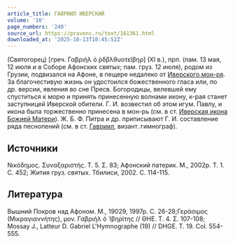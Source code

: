 ```yaml
---
article_title: ГАВРИИЛ ИВЕРСКИЙ
volume: '10'
page_numbers: '240'
source_url: https://pravenc.ru/text/161361.html
downloaded_at: '2025-10-13T10:45:52Z'
---
```


(Святогорец) [греч. Γαβριὴλ ὁ ̀ρδβλθυοτεΙβηρ] (ХI в.), прп. (пам. 13 мая, 12 июля и в Соборе Афонских святых; пам. груз. 12 июля), родом из Грузии, подвизался на Афоне, в пещере недалеко от [Иверского мон-ря](<https://pravenc.ru/text/Иверского мон-ря.html>). За благочестивую жизнь он удостоился божественного гласа или, по др. версии, явления во сне Пресв. Богородицы, велевшей ему спуститься к морю и принять принесенную волнами икону, к-рая станет заступницей Иверской обители. Г. И. возвестил об этом игум. Павлу, и икона была торжественно принесена в мон-рь (см. в ст. [Иверская икона Божией Матери](<https://pravenc.ru/text/Иверская икона Божией Матери.html>)). Ж. Б. Ф. Питра и др. приписывают Г. И. составление ряда песнопений (см. в ст. [Гавриил](https://pravenc.ru/text/Гавриил.html), визант. гимнограф).

## Источники

Νικόδημος. Συναξαριστής. Τ. 5. Σ. 83; Афонский патерик. М., 2002р. Т. 1. С. 452; Жития груз. святых. Тбилиси, 2002. С. 114-115.

## Литература

Вышний Покров над Афоном. М., 19029, 1997р. С. 26-28;Γεράσιμος (Μικραγιαννήτης), μον. Γαβριὴλ ὁ ᾿Ιβηρίτης // ΘΗΕ. Τ. 4. Σ. 107-108; Mossay J., Latteur D. Gabriel L'Hymnographe (19) // DHGE. T. 19. Col. 554-555.

